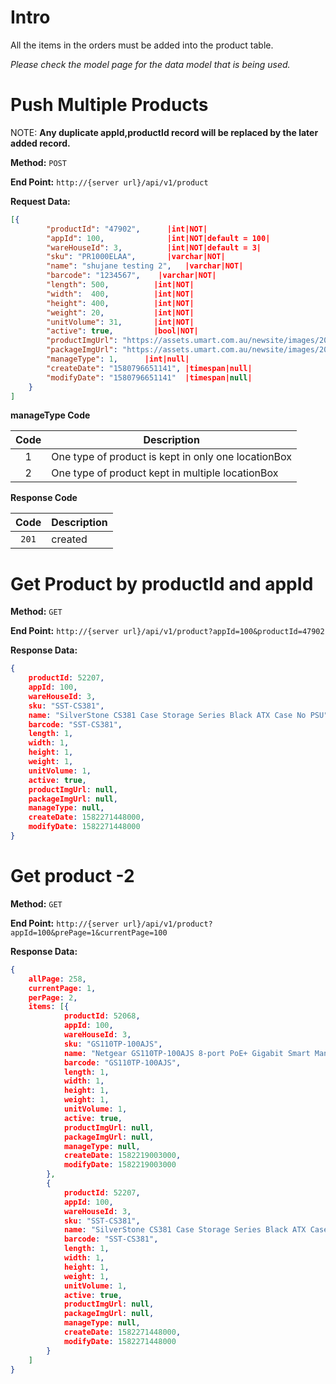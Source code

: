 # Intro

All the items in the orders must be added into the product table.

*Please check the model page for the data model that is being used.*

# Push Multiple Products

NOTE: **Any duplicate appId,productId record will be replaced by the later added record.**

**Method:** `POST`

**End Point:** `http://{server url}/api/v1/product`

**Request Data:**
```json
[{
		"productId": "47902",      |int|NOT|
		"appId": 100,              |int|NOT|default = 100|
		"wareHouseId": 3,          |int|NOT|default = 3|
		"sku": "PR1000ELAA",       |varchar|NOT|
		"name": "shujane testing 2",   |varchar|NOT|
		"barcode": "1234567",    |varchar|NOT|
		"length": 500,          |int|NOT|
		"width":  400,          |int|NOT|
		"height": 400,          |int|NOT|
		"weight": 20,           |int|NOT|
		"unitVolume": 31,       |int|NOT|
		"active": true,         |bool|NOT| 
		"productImgUrl": "https://assets.umart.com.au/newsite/images/201807/goods_img/35_P_1531698737088.jpg",  |String|null| 
		"packageImgUrl": "https://assets.umart.com.au/newsite/images/201807/goods_img/35_P_1531698737088.jpg",  |String|null| 
		"manageType": 1,      |int|null| 
		"createDate": "1580796651141", |timespan|null| 
		"modifyDate": "1580796651141"  |timespan|null| 
	}
]
```
**manageType Code**

|   Code  | Description   |
| :-----: | ------------- |
| 1  | One type of product is kept in only one locationBox |
| 2  | One type of product kept in multiple locationBox |

**Response Code**

|   Code  | Description   |
| :-----: | ------------- |
| `201`   | created       |


# Get Product by productId and appId

**Method:** `GET`

**End Point:** `http://{server url}/api/v1/product?appId=100&productId=47902`

**Response Data:**
```json
{
	productId: 52207,
	appId: 100,
	wareHouseId: 3,
	sku: "SST-CS381",
	name: "SilverStone CS381 Case Storage Series Black ATX Case No PSU",
	barcode: "SST-CS381",
	length: 1,
	width: 1,
	height: 1,
	weight: 1,
	unitVolume: 1,
	active: true,
	productImgUrl: null,
	packageImgUrl: null,
	manageType: null,
	createDate: 1582271448000,
	modifyDate: 1582271448000
}
```

# Get product -2

**Method:** `GET`

**End Point:** `http://{server url}/api/v1/product?appId=100&prePage=1&currentPage=100`

**Response Data:**
```json
{
	allPage: 258,
	currentPage: 1,
	perPage: 2,
	items: [{
			productId: 52068,
			appId: 100,
			wareHouseId: 3,
			sku: "GS110TP-100AJS",
			name: "Netgear GS110TP-100AJS 8-port PoE+ Gigabit Smart Managed Pro Switch w Cloud Management & 2 x SFP ports ProSAFE",
			barcode: "GS110TP-100AJS",
			length: 1,
			width: 1,
			height: 1,
			weight: 1,
			unitVolume: 1,
			active: true,
			productImgUrl: null,
			packageImgUrl: null,
			manageType: null,
			createDate: 1582219003000,
			modifyDate: 1582219003000
		},
		{
			productId: 52207,
			appId: 100,
			wareHouseId: 3,
			sku: "SST-CS381",
			name: "SilverStone CS381 Case Storage Series Black ATX Case No PSU",
			barcode: "SST-CS381",
			length: 1,
			width: 1,
			height: 1,
			weight: 1,
			unitVolume: 1,
			active: true,
			productImgUrl: null,
			packageImgUrl: null,
			manageType: null,
			createDate: 1582271448000,
			modifyDate: 1582271448000
		}
	]
}
```
